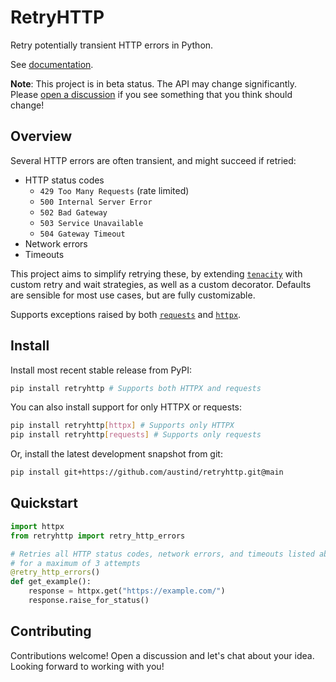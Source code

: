 # RetryHTTP

Retry potentially transient HTTP errors in Python.

See [documentation](https://retryhttp.readthedocs.io/en/latest/).

**Note**: This project is in beta status. The API may change significantly. Please [open a discussion](https://github.com/austind/retryhttp/discussions/new/choose) if you see something that you think should change!

## Overview

Several HTTP errors are often transient, and might succeed if retried:

* HTTP status codes
    * `429 Too Many Requests` (rate limited)
    * `500 Internal Server Error`
    * `502 Bad Gateway`
    * `503 Service Unavailable`
    * `504 Gateway Timeout`
* Network errors
* Timeouts

This project aims to simplify retrying these, by extending [`tenacity`](https://github.com/jd/tenacity) with custom retry and wait strategies, as well as a custom decorator. Defaults are sensible for most use cases, but are fully customizable.

Supports exceptions raised by both [`requests`](https://github.com/psf/requests) and [`httpx`](https://github.com/encode/httpx).

## Install

Install most recent stable release from PyPI:

```sh
pip install retryhttp # Supports both HTTPX and requests
```

You can also install support for only HTTPX or requests:

```sh
pip install retryhttp[httpx] # Supports only HTTPX
pip install retryhttp[requests] # Supports only requests
```

Or, install the latest development snapshot from git:

```sh
pip install git+https://github.com/austind/retryhttp.git@main
```

## Quickstart

```python
import httpx
from retryhttp import retry_http_errors

# Retries all HTTP status codes, network errors, and timeouts listed above
# for a maximum of 3 attempts
@retry_http_errors()
def get_example():
    response = httpx.get("https://example.com/")
    response.raise_for_status()

```

## Contributing

Contributions welcome! Open a discussion and let's chat about your idea. Looking forward to working with you!

